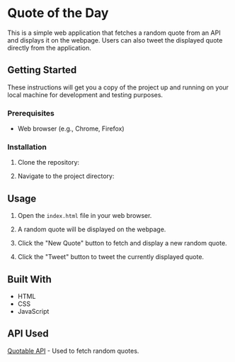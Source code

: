 # Quote of the Day

This is a simple web application that fetches a random quote from an API and displays it on the webpage. Users can also tweet the displayed quote directly from the application.

## Getting Started

These instructions will get you a copy of the project up and running on your local machine for development and testing purposes.

### Prerequisites

- Web browser (e.g., Chrome, Firefox)

### Installation

1. Clone the repository:


2. Navigate to the project directory:


## Usage

1. Open the `index.html` file in your web browser.

2. A random quote will be displayed on the webpage.

3. Click the "New Quote" button to fetch and display a new random quote.

4. Click the "Tweet" button to tweet the currently displayed quote.

## Built With

- HTML
- CSS
- JavaScript

## API Used

[Quotable API](https://api.quotable.io/) - Used to fetch random quotes.

